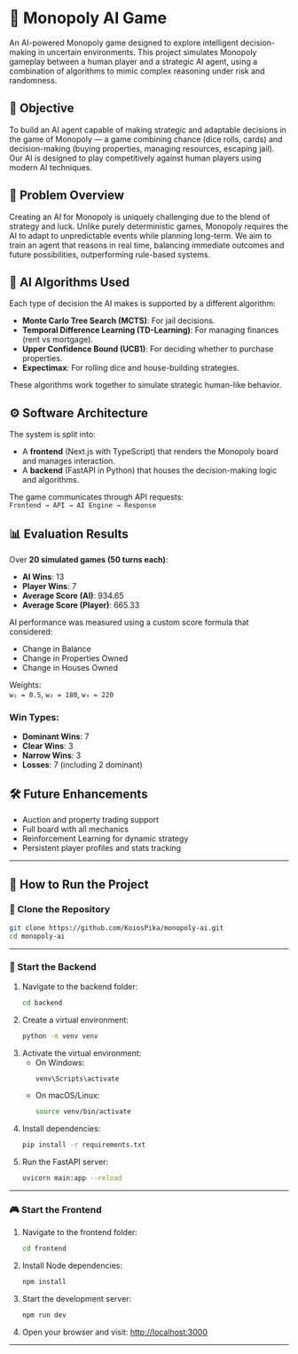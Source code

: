 # 🧠 Monopoly AI Game

An AI-powered Monopoly game designed to explore intelligent decision-making in uncertain environments. This project simulates Monopoly gameplay between a human player and a strategic AI agent, using a combination of algorithms to mimic complex reasoning under risk and randomness.

## 🌟 Objective

To build an AI agent capable of making strategic and adaptable decisions in the game of Monopoly — a game combining chance (dice rolls, cards) and decision-making (buying properties, managing resources, escaping jail). Our AI is designed to play competitively against human players using modern AI techniques.

## 📌 Problem Overview

Creating an AI for Monopoly is uniquely challenging due to the blend of strategy and luck. Unlike purely deterministic games, Monopoly requires the AI to adapt to unpredictable events while planning long-term. We aim to train an agent that reasons in real time, balancing immediate outcomes and future possibilities, outperforming rule-based systems.

## 🧠 AI Algorithms Used

Each type of decision the AI makes is supported by a different algorithm:
- **Monte Carlo Tree Search (MCTS)**: For jail decisions.
- **Temporal Difference Learning (TD-Learning)**: For managing finances (rent vs mortgage).
- **Upper Confidence Bound (UCB1)**: For deciding whether to purchase properties.
- **Expectimax**: For rolling dice and house-building strategies.

These algorithms work together to simulate strategic human-like behavior.

## ⚙️ Software Architecture

The system is split into:
- A **frontend** (Next.js with TypeScript) that renders the Monopoly board and manages interaction.
- A **backend** (FastAPI in Python) that houses the decision-making logic and algorithms.

The game communicates through API requests:  
`Frontend → API → AI Engine → Response`

## 📊 Evaluation Results

Over **20 simulated games (50 turns each)**:
- **AI Wins**: 13  
- **Player Wins**: 7  
- **Average Score (AI)**: 934.65  
- **Average Score (Player)**: 665.33  

AI performance was measured using a custom score formula that considered:
- Change in Balance
- Change in Properties Owned
- Change in Houses Owned

Weights:  
`w₁ = 0.5`, `w₂ = 180`, `w₃ = 220`

### Win Types:
- **Dominant Wins**: 7  
- **Clear Wins**: 3  
- **Narrow Wins**: 3  
- **Losses**: 7 (including 2 dominant)

## 🛠️ Future Enhancements

- Auction and property trading support  
- Full board with all mechanics  
- Reinforcement Learning for dynamic strategy  
- Persistent player profiles and stats tracking

---

## 🚀 How to Run the Project

### 🔄 Clone the Repository

```bash
git clone https://github.com/KoiosPika/monopoly-ai.git
cd monopoly-ai
```

---

### 🧠 Start the Backend

1. Navigate to the backend folder:
   ```bash
   cd backend
   ```
2. Create a virtual environment:
   ```bash
   python -m venv venv
   ```
3. Activate the virtual environment:
   - On Windows:
     ```bash
     venv\Scripts\activate
     ```
   - On macOS/Linux:
     ```bash
     source venv/bin/activate
     ```
4. Install dependencies:
   ```bash
   pip install -r requirements.txt
   ```
5. Run the FastAPI server:
   ```bash
   uvicorn main:app --reload
   ```

---

### 🎮 Start the Frontend

1. Navigate to the frontend folder:
   ```bash
   cd frontend
   ```
2. Install Node dependencies:
   ```bash
   npm install
   ```
3. Start the development server:
   ```bash
   npm run dev
   ```
4. Open your browser and visit: [http://localhost:3000](http://localhost:3000)

---
